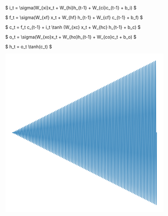 $
i_t = \sigma(W_{xi}x_t + W_{hi}h_{t-1} + W_{ci}c_{t-1} + b_i)
$

$
f_t = \sigma(W_{xf} x_t + W_{hf} h_{t-1} + W_{cf} c_{t-1} + b_f)
$

$
c_t = f_t c_{t-1} + i_t \tanh (W_{xc} x_t + W_{hc} h_{t-1} + b_c)
$

$
o_t = \sigma(W_{xo}x_t + W_{ho}h_{t-1} + W_{co}c_t + b_o)
$

$
h_t = o_t \tanh(c_t)
$

![sigmoid](./test.svg)
